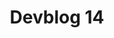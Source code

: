 ---
slug: 14
title: Devblog 14
description: Hear that rumbling noise? Nope, the washing machine isn't on the blink again, it's an all-new, all-pulsating Scrap Mechanic Devblog - and it's coming right for you!
image: images/devblog/14/title.png
toc_max_heading_level: 4
authors: kacper
draft: true
---